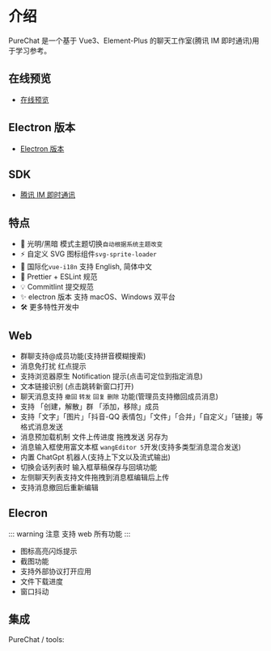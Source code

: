 # 介绍

PureChat 是一个基于 Vue3、Element-Plus 的聊天工作室(腾讯 IM 即时通讯)用于学习参考。

## 在线预览

- [在线预览](https://pureadmin.cn)

## Electron 版本

- [Electron 版本](https://gitee.com/H260788/PureChat/tree/electron/)

## SDK

- [腾讯 IM 即时通讯](https://cloud.tencent.com/product/im)

## 特点

- 🌚 光明/黑暗 模式主题切换`自动根据系统主题改变`
- ⚡️ 自定义 SVG 图标组件`svg-sprite-loader`
- 🔴 国际化`vue-i18n` 支持 English, 简体中文
- 🔧 Prettier + ESLint 规范
- 💡 Commitlint 提交规范
- ✨ electron 版本 支持 macOS、Windows 双平台
- 🛠 更多特性开发中

## Web

- 群聊支持@成员功能(支持拼音模糊搜索)
- 消息免打扰 红点提示
- 支持浏览器原生 Notification 提示(点击可定位到指定消息)
- 文本链接识别 (点击跳转新窗口打开)
- 聊天消息支持 `撤回` `转发` `回复` `删除` 功能(管理员支持撤回成员消息)
- 支持 「创建，解散」群 「添加，移除」成员
- 支持「文字」「图片」「抖音-QQ 表情包」「文件」「合并」「自定义」「链接」等格式消息发送
- 消息预加载机制 文件上传进度 拖拽发送 另存为
- 消息输入框使用富文本框 `wangEditor 5`开发(支持多类型消息混合发送)
- 内置 ChatGpt 机器人(支持上下文以及流式输出)
- 切换会话列表时 输入框草稿保存与回填功能
- 左侧聊天列表支持文件拖拽到消息框编辑后上传
- 支持消息撤回后重新编辑

## Elecron

::: warning 注意
支持 web 所有功能
:::

- 图标高亮闪烁提示
- 截图功能
- 支持外部协议打开应用
- 文件下载进度
- 窗口抖动

## 集成

PureChat / tools:

<ContentIntegrations />

